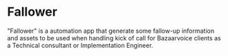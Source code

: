 # Fallower

"Fallower" is a automation app that generate some fallow-up information and assets to be used when handling kick of call for Bazaarvoice clients as a Technical consultant or Implementation Engineer. 

